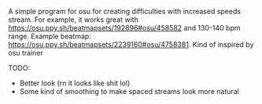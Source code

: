 A simple program for osu for creating difficulties with increased speeds stream. For example, it works great with https://osu.ppy.sh/beatmapsets/192896#osu/458582 and 130-140 bpm range. Example beatmap: https://osu.ppy.sh/beatmapsets/2239160#osu/4758381. Kind of inspired by osu trainer

TODO:
- Better look (rn it looks like shit lol)
- Some kind of smoothing to make spaced streams look more natural
